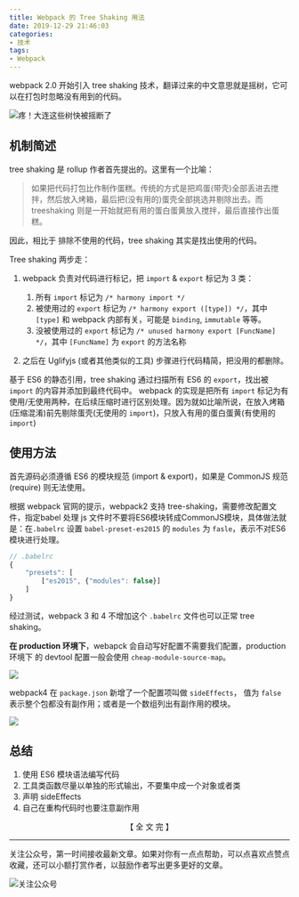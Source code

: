 ```yaml
---
title: Webpack 的 Tree Shaking 用法
date: 2019-12-29 21:46:03
categories:
- 技术
tags:
- Webpack
---
```

webpack 2.0 开始引入 tree shaking 技术，翻译过来的中文意思就是摇树，它可以在打包时忽略没有用到的代码。 
<!-- more -->
![疼！大连这些树快被摇断了](https://5b0988e595225.cdn.sohucs.com/images/20180623/8029f5ff915041c0a5e88ea0be6a82a0.gif)

## 机制简述
tree shaking 是 rollup 作者首先提出的。这里有一个比喻：
> 如果把代码打包比作制作蛋糕。传统的方式是把鸡蛋(带壳)全部丢进去搅拌，然后放入烤箱，最后把(没有用的)蛋壳全部挑选并剔除出去。而 treeshaking 则是一开始就把有用的蛋白蛋黄放入搅拌，最后直接作出蛋糕。

因此，相比于 排除不使用的代码，tree shaking 其实是找出使用的代码。

Tree shaking 两步走：
1. webpack 负责对代码进行标记，把 `import` & `export` 标记为 3 类：  
    1. 所有 `import` 标记为 `/* harmony import */`  
    2. 被使用过的 `export` 标记为 `/* harmony export ([type]) */`，其中 `[type]` 和 webpack 内部有关，可能是 `binding`, `immutable` 等等。  
    3. 没被使用过的 `export` 标记为 `/* unused harmony export [FuncName] */`，其中 `[FuncName]` 为 `export` 的方法名称

2. 之后在 Uglifyjs (或者其他类似的工具) 步骤进行代码精简，把没用的都删除。

基于 ES6 的静态引用，tree shaking 通过扫描所有 ES6 的 `export`，找出被 `import` 的内容并添加到最终代码中。 webpack 的实现是把所有 `import` 标记为有使用/无使用两种，在后续压缩时进行区别处理。因为就如比喻所说，在放入烤箱(压缩混淆)前先剔除蛋壳(无使用的 `import`)，只放入有用的蛋白蛋黄(有使用的 `import`)

## 使用方法

首先源码必须遵循 ES6 的模块规范 (import & export)，如果是 CommonJS 规范 (require) 则无法使用。

根据 webpack 官网的提示，webpack2 支持 tree-shaking，需要修改配置文件，指定babel 处理 js 文件时不要将ES6模块转成CommonJS模块，具体做法就是：在`.babelrc` 设置 `babel-preset-es2015` 的 `modules` 为 `fasle`，表示不对ES6模块进行处理。

```js
// .babelrc
{
    "presets": [
        ["es2015", {"modules": false}]
    ]
}
```

经过测试，webpack 3 和 4 不增加这个 `.babelrc` 文件也可以正常 tree shaking。

**在 production 环境下**，webapck 会自动写好配置不需要我们配置，production 环境下 的 devtool 配置一般会使用 `cheap-module-source-map`。

![](https://gitee.com/dunizb/cloudimg/raw/jsdelivr/Tree-Shaking/1.png)

webpack4 在 `package.json` 新增了一个配置项叫做 `sideEffects`， 值为 `false` 表示整个包都没有副作用；或者是一个数组列出有副作用的模块。

![](https://gitee.com/dunizb/cloudimg/raw/jsdelivr/Tree-Shaking/2.png)

## 总结
1. 使用 ES6 模块语法编写代码
2. 工具类函数尽量以单独的形式输出，不要集中成一个对象或者类
3. 声明 sideEffects
4. 自己在重构代码时也要注意副作用

<div style="text-align:center;">【 全 文 完 】</div>

*************
关注公众号，第一时间接收最新文章。如果对你有一点点帮助，可以点喜欢点赞点收藏，还可以小额打赏作者，以鼓励作者写出更多更好的文章。

![关注公众号](https://gitee.com/dunizb/cloudimg/raw/jsdelivr/关注名片-大礼包_横版二维码_2020-01-01-0.jpg)